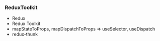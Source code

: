 ### ReduxToolkit

- Redux
- Redux Toolkit
- mapStateToProps, mapDispatchToProps => useSelector, useDispatch
- redux-thunk
